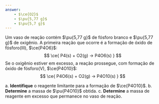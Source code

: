 ```yaml
---
answer:
    - $\ce{O2}$
    - $\pu{5,77 g}$
    - $\pu{5,7 g}$
---
```


Um vaso de reação contém $\pu{5,77 g}$ de fósforo branco e $\pu{5,77 g}$ de oxigênio. A primeira reação que ocorre é a formação de óxido de fósforo(III), $\ce{P4O6}$:
$$
    \ce{ P4(s) + O2(g) -> P4O6(s) }
$$
Se o oxigênio estiver em excesso, a reação prossegue, com formação de óxido de fósforo(V), $\ce{P4O10}$:
$$
    \ce{ P4O6(s) + O2(g) -> P4O10(s) }
$$

a. **Identifique** o reagente limitante para a formação de $\ce{P4O10}$.
b. **Determine** a massa de $\pu{P4O10}$ obtida.
c. **Determine** a massa de reagente em excesso que permanece no vaso de reação.
